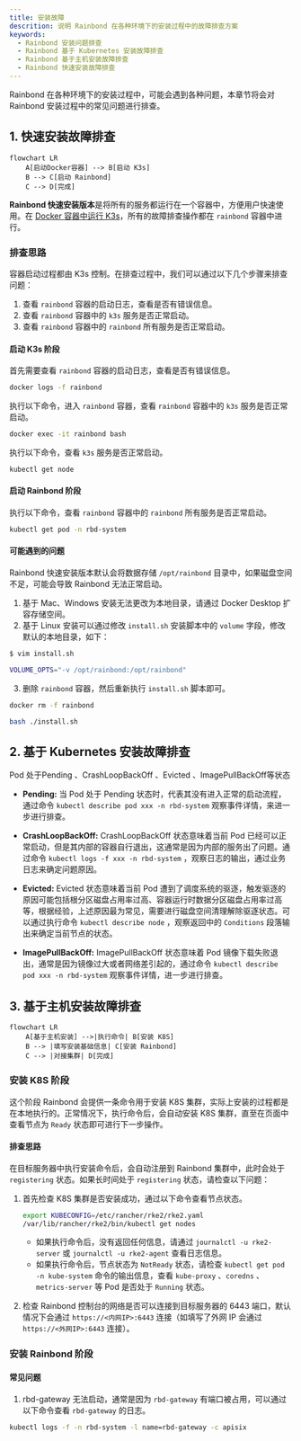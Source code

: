 ```yaml
---
title: 安装故障
descrition: 说明 Rainbond 在各种环境下的安装过程中的故障排查方案
keywords:
  - Rainbond 安装问题排查
  - Rainbond 基于 Kubernetes 安装故障排查
  - Rainbond 基于主机安装故障排查
  - Rainbond 快速安装故障排查
---
```


Rainbond 在各种环境下的安装过程中，可能会遇到各种问题，本章节将会对 Rainbond 安装过程中的常见问题进行排查。

## 1. 快速安装故障排查

```mermaid
flowchart LR
    A[启动Docker容器] --> B[启动 K3s]
    B --> C[启动 Rainbond]
    C --> D[完成]
```

**Rainbond 快速安装版本**是将所有的服务都运行在一个容器中，方便用户快速使用。在 [Docker 容器中运行 K3s](https://docs.k3s.io/advanced#running-k3s-in-docker)，所有的故障排查操作都在 `rainbond` 容器中进行。

### 排查思路

容器启动过程都由 K3s 控制。在排查过程中，我们可以通过以下几个步骤来排查问题：

1. 查看 `rainbond` 容器的启动日志，查看是否有错误信息。
2. 查看 `rainbond` 容器中的 `k3s` 服务是否正常启动。
3. 查看 `rainbond` 容器中的 `rainbond` 所有服务是否正常启动。

#### 启动 K3s 阶段

首先需要查看 `rainbond` 容器的启动日志，查看是否有错误信息。

```bash
docker logs -f rainbond
```

执行以下命令，进入 `rainbond` 容器，查看 `rainbond` 容器中的 `k3s` 服务是否正常启动。

```bash
docker exec -it rainbond bash
```

执行以下命令，查看 `k3s` 服务是否正常启动。

```bash
kubectl get node
```

#### 启动 Rainbond 阶段

执行以下命令，查看 `rainbond` 容器中的 `rainbond` 所有服务是否正常启动。

```bash
kubectl get pod -n rbd-system
```

#### 可能遇到的问题

Rainbond 快速安装版本默认会将数据存储 `/opt/rainbond` 目录中，如果磁盘空间不足，可能会导致 Rainbond 无法正常启动。

1. 基于 Mac、Windows 安装无法更改为本地目录，请通过 Docker Desktop 扩容存储空间。
2. 基于 Linux 安装可以通过修改 `install.sh` 安装脚本中的 `volume` 字段，修改默认的本地目录，如下：

```bash
$ vim install.sh

VOLUME_OPTS="-v /opt/rainbond:/opt/rainbond"
```

3. 删除 `rainbond` 容器，然后重新执行 `install.sh` 脚本即可。

```bash
docker rm -f rainbond

bash ./install.sh
```

## 2. 基于 Kubernetes 安装故障排查

Pod 处于Pending 、CrashLoopBackOff 、Evicted 、ImagePullBackOff等状态

- **Pending:** 当 Pod 处于 Pending 状态时，代表其没有进入正常的启动流程，通过命令 `kubectl describe pod xxx -n rbd-system` 观察事件详情，来进一步进行排查。

- **CrashLoopBackOff:** CrashLoopBackOff 状态意味着当前 Pod 已经可以正常启动，但是其内部的容器自行退出，这通常是因为内部的服务出了问题。通过命令 `kubectl logs -f xxx -n rbd-system` ，观察日志的输出，通过业务日志来确定问题原因。

- **Evicted:** Evicted 状态意味着当前 Pod 遭到了调度系统的驱逐，触发驱逐的原因可能包括根分区磁盘占用率过高、容器运行时数据分区磁盘占用率过高等，根据经验，上述原因最为常见，需要进行磁盘空间清理解除驱逐状态。可以通过执行命令 `kubectl describe node` ，观察返回中的 `Conditions` 段落输出来确定当前节点的状态。

- **ImagePullBackOff:** ImagePullBackOff 状态意味着 Pod 镜像下载失败退出，通常是因为镜像过大或者网络差引起的，通过命令 `kubectl describe pod xxx -n rbd-system` 观察事件详情，进一步进行排查。

## 3. 基于主机安装故障排查

```mermaid
flowchart LR
    A[基于主机安装] -->|执行命令| B[安装 K8S]
    B --> |填写安装基础信息| C[安装 Rainbond]
    C --> |对接集群| D[完成]
```

### 安装 K8S 阶段

这个阶段 Rainbond 会提供一条命令用于安装 K8S 集群，实际上安装的过程都是在本地执行的。正常情况下，执行命令后，会自动安装 K8S 集群，直至在页面中查看节点为 `Ready` 状态即可进行下一步操作。

#### 排查思路

在目标服务器中执行安装命令后，会自动注册到 Rainbond 集群中，此时会处于 `registering` 状态。如果长时间处于 `registering` 状态，请检查以下问题：

1. 首先检查 K8S 集群是否安装成功，通过以下命令查看节点状态。
    ```bash
    export KUBECONFIG=/etc/rancher/rke2/rke2.yaml
    /var/lib/rancher/rke2/bin/kubectl get nodes
    ```
    - 如果执行命令后，没有返回任何信息，请通过 `journalctl -u rke2-server` 或 `journalctl -u rke2-agent` 查看日志信息。
    - 如果执行命令后，节点状态为 `NotReady` 状态，请检查 `kubectl get pod -n kube-system` 命令的输出信息，查看 `kube-proxy` 、`coredns` 、`metrics-server` 等 Pod 是否处于 `Running` 状态。

2. 检查 Rainbond 控制台的网络是否可以连接到目标服务器的 6443 端口，默认情况下会通过 `https://<内网IP>:6443` 连接（如填写了外网 IP 会通过 `https://<外网IP>:6443` 连接）。

### 安装 Rainbond 阶段

#### 常见问题

1. rbd-gateway 无法启动，通常是因为 `rbd-gateway` 有端口被占用，可以通过以下命令查看 `rbd-gateway` 的日志。

```bash
kubectl logs -f -n rbd-system -l name=rbd-gateway -c apisix
```

